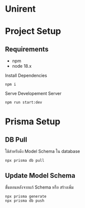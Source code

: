 # Unirent

# Project Setup

## Requirements

- npm
- node 18.x

Install Dependencies

```
npm i
```

Serve Developement Server

```
npm run start:dev
```

# Prisma Setup
 
## DB Pull 
ใช้สำหรับดึง Model Schema ใน database

```
npx prisma db pull
```

## Update Model Schema
ขั้นตอนหลังจากแก้ Schema หรือ สร้างเพิ่ม
```
npx prisma generate
npx prisma db push
```
